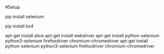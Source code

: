 

#Setup

pip install selenium

pip install bs4

apt-get install alice
apt-get install webdriver
apt-get install python-selenium python3-selenium firefoxdriver chromium-chromedriver
apt-get install python-selenium python3-selenium firefoxdriver chromium-chromedriver